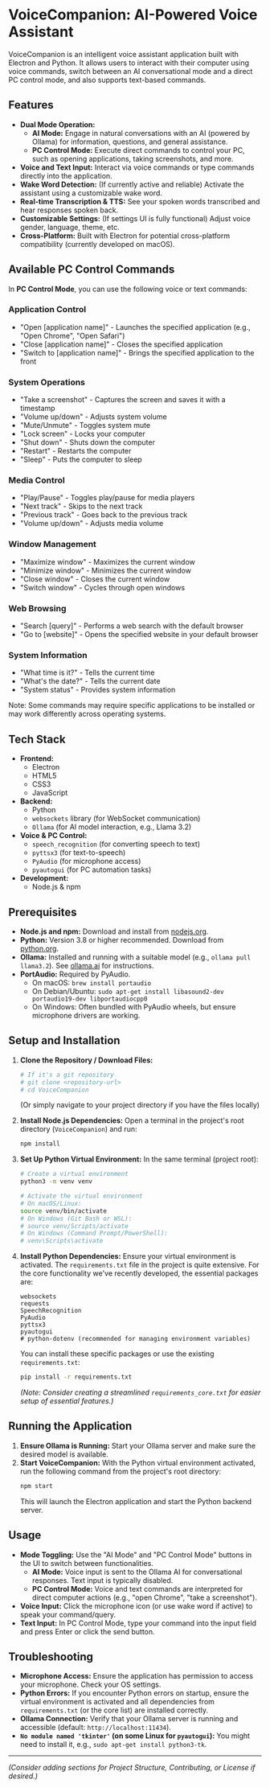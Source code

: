 # VoiceCompanion: AI-Powered Voice Assistant

VoiceCompanion is an intelligent voice assistant application built with Electron and Python. It allows users to interact with their computer using voice commands, switch between an AI conversational mode and a direct PC control mode, and also supports text-based commands.

## Features

*   **Dual Mode Operation:**
    *   **AI Mode:** Engage in natural conversations with an AI (powered by Ollama) for information, questions, and general assistance.
    *   **PC Control Mode:** Execute direct commands to control your PC, such as opening applications, taking screenshots, and more.
*   **Voice and Text Input:** Interact via voice commands or type commands directly into the application.
*   **Wake Word Detection:** (If currently active and reliable) Activate the assistant using a customizable wake word.
*   **Real-time Transcription & TTS:** See your spoken words transcribed and hear responses spoken back.
*   **Customizable Settings:** (If settings UI is fully functional) Adjust voice gender, language, theme, etc.
*   **Cross-Platform:** Built with Electron for potential cross-platform compatibility (currently developed on macOS).

## Available PC Control Commands

In **PC Control Mode**, you can use the following voice or text commands:

### Application Control
- "Open [application name]" - Launches the specified application (e.g., "Open Chrome", "Open Safari")
- "Close [application name]" - Closes the specified application
- "Switch to [application name]" - Brings the specified application to the front

### System Operations
- "Take a screenshot" - Captures the screen and saves it with a timestamp
- "Volume up/down" - Adjusts system volume
- "Mute/Unmute" - Toggles system mute
- "Lock screen" - Locks your computer
- "Shut down" - Shuts down the computer
- "Restart" - Restarts the computer
- "Sleep" - Puts the computer to sleep

### Media Control
- "Play/Pause" - Toggles play/pause for media players
- "Next track" - Skips to the next track
- "Previous track" - Goes back to the previous track
- "Volume up/down" - Adjusts media volume

### Window Management
- "Maximize window" - Maximizes the current window
- "Minimize window" - Minimizes the current window
- "Close window" - Closes the current window
- "Switch window" - Cycles through open windows

### Web Browsing
- "Search [query]" - Performs a web search with the default browser
- "Go to [website]" - Opens the specified website in your default browser

### System Information
- "What time is it?" - Tells the current time
- "What's the date?" - Tells the current date
- "System status" - Provides system information

Note: Some commands may require specific applications to be installed or may work differently across operating systems.

## Tech Stack

*   **Frontend:**
    *   Electron
    *   HTML5
    *   CSS3
    *   JavaScript
*   **Backend:**
    *   Python
    *   `websockets` library (for WebSocket communication)
    *   `Ollama` (for AI model interaction, e.g., Llama 3.2)
*   **Voice & PC Control:**
    *   `speech_recognition` (for converting speech to text)
    *   `pyttsx3` (for text-to-speech)
    *   `PyAudio` (for microphone access)
    *   `pyautogui` (for PC automation tasks)
*   **Development:**
    *   Node.js & npm

## Prerequisites

*   **Node.js and npm:** Download and install from [nodejs.org](https://nodejs.org/).
*   **Python:** Version 3.8 or higher recommended. Download from [python.org](https://python.org/).
*   **Ollama:** Installed and running with a suitable model (e.g., `ollama pull llama3.2`). See [ollama.ai](https://ollama.ai/) for instructions.
*   **PortAudio:** Required by PyAudio.
    *   On macOS: `brew install portaudio`
    *   On Debian/Ubuntu: `sudo apt-get install libasound2-dev portaudio19-dev libportaudiocpp0`
    *   On Windows: Often bundled with PyAudio wheels, but ensure microphone drivers are working.

## Setup and Installation

1.  **Clone the Repository / Download Files:**
    ```bash
    # If it's a git repository
    # git clone <repository-url>
    # cd VoiceCompanion
    ```
    (Or simply navigate to your project directory if you have the files locally)

2.  **Install Node.js Dependencies:**
    Open a terminal in the project's root directory (`VoiceCompanion`) and run:
    ```bash
    npm install
    ```

3.  **Set Up Python Virtual Environment:**
    In the same terminal (project root):
    ```bash
    # Create a virtual environment
    python3 -m venv venv

    # Activate the virtual environment
    # On macOS/Linux:
    source venv/bin/activate
    # On Windows (Git Bash or WSL):
    # source venv/Scripts/activate
    # On Windows (Command Prompt/PowerShell):
    # venv\Scripts\activate
    ```

4.  **Install Python Dependencies:**
    Ensure your virtual environment is activated. The `requirements.txt` file in the project is quite extensive. For the core functionality we've recently developed, the essential packages are:
    ```
    websockets
    requests
    SpeechRecognition
    PyAudio
    pyttsx3
    pyautogui
    # python-dotenv (recommended for managing environment variables)
    ```
    You can install these specific packages or use the existing `requirements.txt`:
    ```bash
    pip install -r requirements.txt
    ```
    *(Note: Consider creating a streamlined `requirements_core.txt` for easier setup of essential features.)*

## Running the Application

1.  **Ensure Ollama is Running:** Start your Ollama server and make sure the desired model is available.
2.  **Start VoiceCompanion:**
    With the Python virtual environment activated, run the following command from the project's root directory:
    ```bash
    npm start
    ```
    This will launch the Electron application and start the Python backend server.

## Usage

*   **Mode Toggling:** Use the "AI Mode" and "PC Control Mode" buttons in the UI to switch between functionalities.
    *   **AI Mode:** Voice input is sent to the Ollama AI for conversational responses. Text input is typically disabled.
    *   **PC Control Mode:** Voice and text commands are interpreted for direct computer actions (e.g., "open Chrome", "take a screenshot").
*   **Voice Input:** Click the microphone icon (or use wake word if active) to speak your command/query.
*   **Text Input:** In PC Control Mode, type your command into the input field and press Enter or click the send button.

## Troubleshooting

*   **Microphone Access:** Ensure the application has permission to access your microphone. Check your OS settings.
*   **Python Errors:** If you encounter Python errors on startup, ensure the virtual environment is activated and all dependencies from `requirements.txt` (or the core list) are installed correctly.
*   **Ollama Connection:** Verify that your Ollama server is running and accessible (default: `http://localhost:11434`).
*   **`No module named 'tkinter'` (on some Linux for `pyautogui`):** You might need to install it, e.g., `sudo apt-get install python3-tk`.

---

*(Consider adding sections for Project Structure, Contributing, or License if desired.)*
